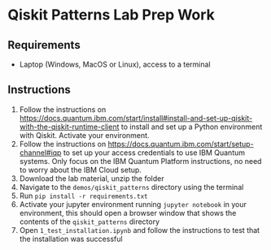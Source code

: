 # Qiskit Patterns Lab Prep Work

## Requirements

- Laptop (Windows, MacOS or Linux), access to a terminal

## Instructions

1. Follow the instructions on https://docs.quantum.ibm.com/start/install#install-and-set-up-qiskit-with-the-qiskit-runtime-client
to install and set up a Python environment with Qiskit. Activate your environment.
2. Follow the instructions on https://docs.quantum.ibm.com/start/setup-channel#iqp to set up your access credentials to use
IBM Quantum systems. Only focus on the IBM Quantum Platform instructions, no need to worry about the IBM Cloud setup.
3. Download the lab material, unzip the folder
4. Navigate to the `demos/qiskit_patterns` directory using the terminal
5. Run `pip install -r requirements.txt`
6. Activate your jupyter environment running `jupyter notebook` in your environment, this should open a browser window 
that shows the contents of the `qiskit_patterns` directory
7. Open `1_test_installation.ipynb` and follow the instructions to test that the installation was successful
